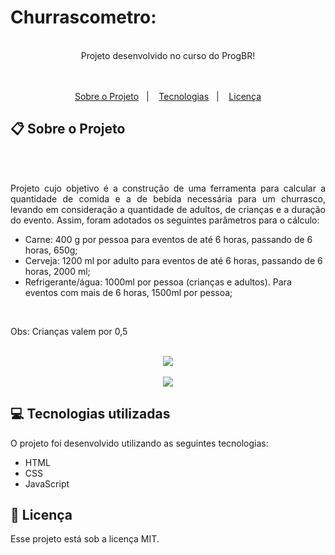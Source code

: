 # Churrascometro:

<br>
<div align="center">
   Projeto desenvolvido no curso do ProgBR!
</div>
<br>
<br>
<p align="center">
  <a href="#clipboard-sobre-o-projeto">Sobre o Projeto</a>&nbsp;&nbsp;&nbsp;|&nbsp;&nbsp;&nbsp;
  <a href="#computer-tecnologias-utilizadas">Tecnologias</a>&nbsp;&nbsp;&nbsp;|&nbsp;&nbsp;&nbsp;
  <a href="#closed-book-licença">Licença</a>
</p>


## :clipboard: Sobre o Projeto

<br>
<br>
<p align="justify">        
      Projeto cujo objetivo é a construção de uma ferramenta para calcular a quantidade de comida e a de bebida necessária para um churrasco, levando em consideração a quantidade de adultos, de crianças e a duração do evento. Assim, foram adotados os seguintes parâmetros para o cálculo:

- Carne: 400 g por pessoa para eventos de até 6 horas, passando de 6 horas, 650g;
- Cerveja: 1200 ml por adulto para eventos de até 6 horas, passando de 6 horas, 2000 ml;
- Refrigerante/água: 1000ml por pessoa (crianças e adultos). Para eventos com mais de 6 horas, 1500ml por pessoa;
 
<br>

Obs: Crianças valem por 0,5
</p>
<br>
<div align="center">
   <img src="https://user-images.githubusercontent.com/97189415/151869367-552ddfa7-4a98-4229-b9bb-e2f1d2a06337.png">
   <br>
   <br>
   <img src="https://user-images.githubusercontent.com/97189415/151869388-4fc9be62-5550-44cc-bce6-ea8d63097cc1.png">
</div>


## :computer: Tecnologias utilizadas

O projeto foi desenvolvido utilizando as seguintes tecnologias:

- HTML
- CSS
- JavaScript

## :closed_book: Licença

Esse projeto está sob a licença MIT.
